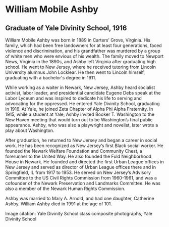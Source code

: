 # William Mobile Ashby
## Graduate of Yale Divinity School, 1916
William Mobile Ashby was born in 1889 in Carters’ Grove, Virginia. His family, which had been free landowners for at least four generations, faced violence and discrimination, and his grandfather was murdered by a group of white men who were envious of his wealth. The family moved to Newport News, Virginia in the 1890s, and Ashby left Virginia after graduating high school. He went to New Jersey, where he received tutoring from Lincoln University alumnus John Locklear. He then went to Lincoln himself, graduating with a bachelor's degree in 1911. 

While working as a waiter in Newark, New Jersey, Ashby heard socialist activist, labor leader, and presidential candidate Eugene Debs speak at the Labor Lyceum and was inspired to dedicate his life to serving and advocating for the oppressed. He entered Yale Divinity School, graduating in 1916. At Yale, he joined Zeta Chapter of Alpha Phi Alpha Fraternity. In 1915, while a student at Yale, Ashby invited Booker T. Washington to the New Haven meeting that would turn out to be Washington’s final public appearance. Ashby, who was also a playwright and novelist, later wrote a play about Washington. 

After graduation, he returned to New Jersey and began a career in social work. He has been recognized as New Jersey’s first Black social worker. He founded the Newark Welfare Foundation and Community Chest, a forerunner to the United Way. He also founded the Fuld Neighborhood House in Newark. He founded and directed the first Urban League offices in New Jersey and served as director of Urban League offices there and in Springfield, IL from 1917 to 1953. He served on New Jersey’s Advisory Committee to the US Civil Rights Commission from 1960-1961, and was a cofounder of the Newark Preservation and Landmarks Committee. He was also a member of the Newark Human Rights Commission. 

Ashby was married to Mary A. Arnold, and had one daughter, Catherine Ashby. William Ashby died in 1991 at the age of 101.

Image citation: Yale Divinity School class composite photographs, Yale Divinity School
